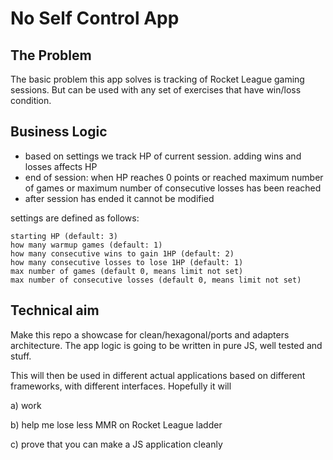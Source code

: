 # No Self Control App

## The Problem

The basic problem this app solves is tracking of Rocket League gaming sessions.
But can be used with any set of exercises that have win/loss condition.

## Business Logic

* based on settings we track HP of current session. adding wins and losses affects HP
* end of session:
when HP reaches 0 points
or reached maximum number of games
or maximum number of consecutive losses has been reached
* after session has ended it cannot be modified

settings are defined as follows:

```
starting HP (default: 3)
how many warmup games (default: 1)
how many consecutive wins to gain 1HP (default: 2)
how many consecutive losses to lose 1HP (default: 1)
max number of games (default 0, means limit not set)
max number of consecutive losses (default 0, means limit not set)
```

## Technical aim

Make this repo a showcase for clean/hexagonal/ports and adapters architecture.
The app logic is going to be written in pure JS, well tested and stuff.

This will then be used in different actual applications based on different frameworks, with different interfaces.
Hopefully it will

a) work

b) help me lose less MMR on Rocket League ladder

c) prove that you can make a JS application cleanly
